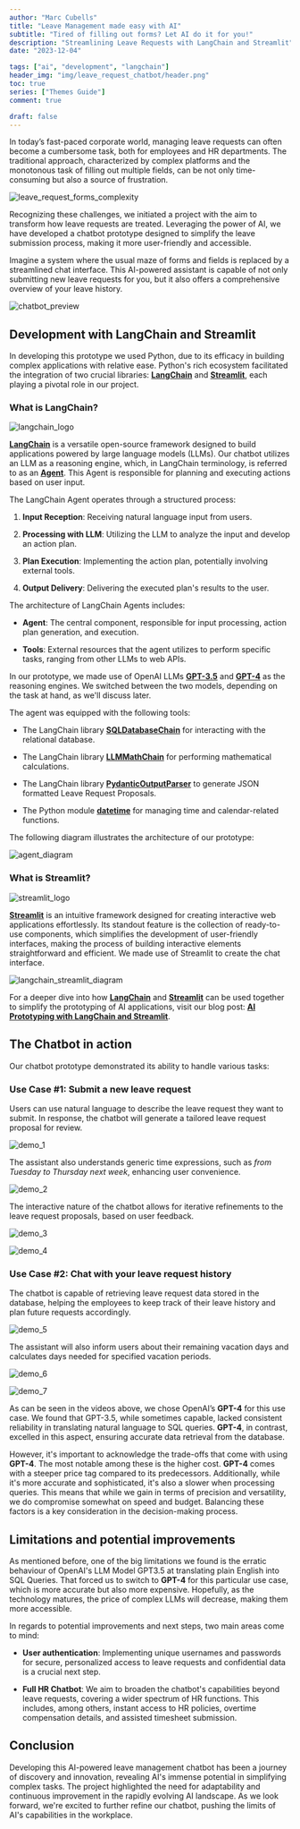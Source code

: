 ```yaml
---
author: "Marc Cubells"
title: "Leave Management made easy with AI"
subtitle: "Tired of filling out forms? Let AI do it for you!"
description: "Streamlining Leave Requests with LangChain and Streamlit"
date: "2023-12-04"

tags: ["ai", "development", "langchain"]
header_img: "img/leave_request_chatbot/header.png"
toc: true
series: ["Themes Guide"]
comment: true

draft: false
---
```


In today’s fast-paced corporate world, managing leave requests can often become a cumbersome task, both for employees and HR departments. The traditional approach, characterized by complex platforms and the monotonous task of filling out multiple fields, can be not only time-consuming but also a source of frustration.

![leave_request_forms_complexity](leave_request_forms_complexity.png)

Recognizing these challenges, we initiated a project with the aim to transform how leave requests are treated. Leveraging the power of AI, we have developed a chatbot prototype designed to simplify the leave submission process, making it more user-friendly and accessible.

Imagine a system where the usual maze of forms and fields is replaced by a streamlined chat interface. This AI-powered assistant is capable of not only submitting new leave requests for you, but it also offers a comprehensive overview of your leave history.

![chatbot_preview](<chatbot_preview.png>)

## Development with LangChain and Streamlit

In developing this prototype we used Python, due to its efficacy in building complex applications with relative ease. Python's rich ecosystem facilitated the integration of two crucial libraries: [**LangChain**](https://www.langchain.com) and [**Streamlit**](https://streamlit.io), each playing a pivotal role in our project.

### What is LangChain?

![langchain_logo](<langchain_logo.png>)

[**LangChain**](https://www.langchain.com) is a versatile open-source framework designed to build applications powered by large language models (LLMs). Our chatbot utilizes an LLM as a reasoning engine, which, in LangChain terminology, is referred to as an [**Agent**](https://python.langchain.com/docs/modules/agents/). This Agent is responsible for planning and executing actions based on user input.

The LangChain Agent operates through a structured process:

1. **Input Reception**: Receiving natural language input from users.

2. **Processing with LLM**: Utilizing the LLM to analyze the input and develop an action plan.

3. **Plan Execution**: Implementing the action plan, potentially involving external tools.

4. **Output Delivery**: Delivering the executed plan's results to the user.

The architecture of LangChain Agents includes:

- **Agent**: The central component, responsible for input processing, action plan generation, and execution.

- **Tools**: External resources that the agent utilizes to perform specific tasks, ranging from other LLMs to web APIs.

In our prototype, we made use of OpenAI LLMs [**GPT-3.5**](https://platform.openai.com/docs/models/gpt-3-5) and [**GPT-4**](https://openai.com/research/gpt-4) as the reasoning engines. We switched between the two models, depending on the task at hand, as we'll discuss later.

The agent was equipped with the following tools:

- The LangChain library [**SQLDatabaseChain**](https://api.python.langchain.com/en/latest/sql/langchain_experimental.sql.base.SQLDatabaseChain.html) for interacting with the relational database.

- The LangChain library [**LLMMathChain**](https://api.python.langchain.com/en/latest/chains/langchain.chains.llm_math.base.LLMMathChain.html#) for performing mathematical calculations.

- The LangChain library [**PydanticOutputParser**](https://python.langchain.com/docs/modules/model_io/output_parsers/pydantic) to generate JSON formatted Leave Request Proposals.

- The Python module [**datetime**](https://docs.python.org/3/library/datetime.html) for managing time and calendar-related functions.

The following diagram illustrates the architecture of our prototype:

![agent_diagram](agent_diagram.png)

### What is Streamlit?

![streamlit_logo](<streamlit_logo.png>)

[**Streamlit**](https://streamlit.io) is an intuitive framework designed for creating interactive web applications effortlessly. Its standout feature is the collection of ready-to-use components, which simplifies the development of user-friendly interfaces, making the process of building interactive elements straightforward and efficient. We made use of Streamlit to create the chat interface.

![langchain_streamlit_diagram](langchain_streamlit_diagram.png)

For a deeper dive into how [**LangChain**](https://www.langchain.com) and [**Streamlit**](https://streamlit.io) can be used together to simplify the prototyping of AI applications, visit our blog post: [**AI Prototyping with LangChain and Streamlit**](https://philico-tech.github.io/ptech-blog/langchain/).

## The Chatbot in action

Our chatbot prototype demonstrated its ability to handle various tasks:

### Use Case #1: Submit a new leave request

Users can use natural language to describe the leave request they want to submit. In response, the chatbot will generate a tailored leave request proposal for review.

![demo_1](<demo_1.gif>)

The assistant also understands generic time expressions, such as *from Tuesday to Thursday next week*, enhancing user convenience.

![demo_2](<demo_2.gif>)

The interactive nature of the chatbot allows for iterative refinements to the leave request proposals, based on user feedback.

![demo_3](<demo_3.gif>)

![demo_4](<demo_4.gif>)

### Use Case #2: Chat with your leave request history

The chatbot is capable of retrieving leave request data stored in the database, helping the employees to keep track of their leave history and plan future requests accordingly.

![demo_5](<demo_5.gif>)

The assistant will also inform users about their remaining vacation days and calculates days needed for specified vacation periods.

![demo_6](<demo_6.gif>)

![demo_7](<demo_7.gif>)

As can be seen in the videos above, we chose OpenAI’s **GPT-4** for this use case. We found that GPT-3.5, while sometimes capable, lacked consistent reliability in translating natural language to SQL queries. **GPT-4**, in contrast, excelled in this aspect, ensuring accurate data retrieval from the database.

However, it's important to acknowledge the trade-offs that come with using **GPT-4**. The most notable among these is the higher cost. **GPT-4** comes with a steeper price tag compared to its predecessors. Additionally, while it's more accurate and sophisticated, it's also a slower when processing queries. This means that while we gain in terms of precision and versatility, we do compromise somewhat on speed and budget. Balancing these factors is a key consideration in the decision-making process.

## Limitations and potential improvements

As mentioned before, one of the big limitations we found is the erratic behaviour of OpenAI's LLM Model GPT3.5 at translating plain English into SQL Queries. That forced us to switch to **GPT-4** for this particular use case, which is more accurate but also more expensive. Hopefully, as the technology matures, the price of complex LLMs will decrease, making them more accessible.

In regards to potential improvements and next steps, two main areas come to mind:

- **User authentication**: Implementing unique usernames and passwords for secure, personalized access to leave requests and confidential data is a crucial next step.

- **Full HR Chatbot**: We aim to broaden the chatbot's capabilities beyond leave requests, covering a wider spectrum of HR functions. This includes, among others, instant access to HR policies, overtime compensation details, and assisted timesheet submission.

## Conclusion

Developing this AI-powered leave management chatbot has been a journey of discovery and innovation, revealing AI's immense potential in simplifying complex tasks. The project highlighted the need for adaptability and continuous improvement in the rapidly evolving AI landscape. As we look forward, we're excited to further refine our chatbot, pushing the limits of AI's capabilities in the workplace.
